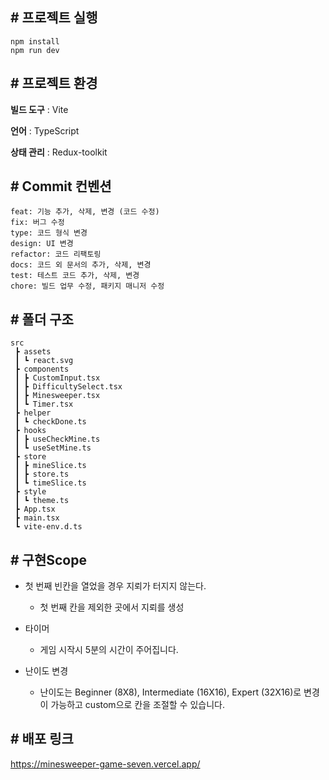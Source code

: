  

  ## # 프로젝트 실행

  ```
  npm install
  npm run dev
  ```

  

  ## # 프로젝트 환경

  **빌드 도구** : Vite

  **언어** : TypeScript

  **상태 관리** : Redux-toolkit

  

  ## # Commit 컨벤션

  ```
  feat: 기능 추가, 삭제, 변경 (코드 수정)
  fix: 버그 수정
  type: 코드 형식 변경
  design: UI 변경
  refactor: 코드 리팩토링
  docs: 코드 외 문서의 추가, 삭제, 변경
  test: 테스트 코드 추가, 삭제, 변경
  chore: 빌드 업무 수정, 패키지 매니저 수정
  ```

  

  ## # 폴더 구조

  ```
  src
   ┣ assets
   ┃ ┗ react.svg
   ┣ components
   ┃ ┣ CustomInput.tsx
   ┃ ┣ DifficultySelect.tsx
   ┃ ┣ Minesweeper.tsx
   ┃ ┗ Timer.tsx
   ┣ helper
   ┃ ┗ checkDone.ts
   ┣ hooks
   ┃ ┣ useCheckMine.ts
   ┃ ┗ useSetMine.ts
   ┣ store
   ┃ ┣ mineSlice.ts
   ┃ ┣ store.ts
   ┃ ┗ timeSlice.ts
   ┣ style
   ┃ ┗ theme.ts
   ┣ App.tsx
   ┣ main.tsx
   ┗ vite-env.d.ts
  ```

  

  ## # 구현Scope

  - 첫 번째 빈칸을 열었을 경우 지뢰가 터지지 않는다.
    - 첫 번째 칸을 제외한 곳에서 지뢰를 생성

  - 타이머
    - 게임 시작시 5분의 시간이 주어집니다.

  - 난이도 변경
    - 난이도는 Beginner (8X8), Intermediate (16X16), Expert (32X16)로 변경이 가능하고 custom으로 칸을 조절할 수 있습니다.


  

  ## # 배포 링크

  https://minesweeper-game-seven.vercel.app/
